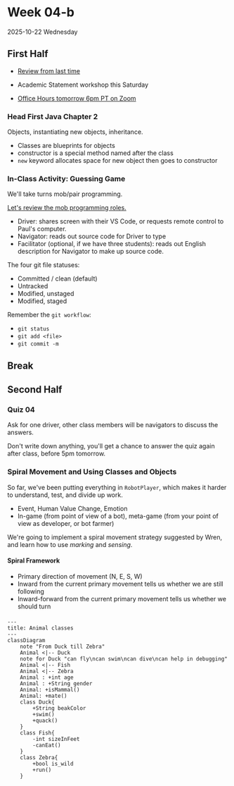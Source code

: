 # Week 04-b
2025-10-22 Wednesday

## First Half

* [Review from last time]()

* Academic Statement workshop this Saturday

* [Office Hours tomorrow 6pm PT on Zoom ]()

### Head First Java Chapter 2

Objects, instantiating new objects, inheritance.

* Classes are blueprints for objects
* constructor is a special method named after the class
* `new` keyword allocates space for new object then goes to constructor

### In-Class Activity: Guessing Game

We'll take turns mob/pair programming.

[Let's review the mob programming roles.]()

* Driver: shares screen with their VS Code, or requests remote control to Paul's computer.
* Navigator: reads out source code for Driver to type
* Facilitator (optional, if we have three students): reads out English description for Navigator to make up source code.

The four git file statuses:

* Committed / clean (default)
* Untracked
* Modified, unstaged
* Modified, staged

Remember the `git workflow`:

* `git status`
* `git add <file>`
* `git commit -m`

## Break

## Second Half

### Quiz 04

Ask for one driver, other class members will be navigators to discuss the answers.

Don't write down anything, you'll get a chance to answer the quiz again after class, before 5pm tomorrow.

### Spiral Movement and Using Classes and Objects

So far, we've been putting everything in `RobotPlayer`, which makes it harder to
understand, test, and divide up work.

* Event, Human Value Change, Emotion
* In-game (from point of view of a bot), meta-game (from your point of view as developer, or bot farmer)

We're going to implement a spiral movement strategy suggested by Wren, and learn how to use *marking*
and *sensing*.

#### Spiral Framework

* Primary direction of movement (N, E, S, W)
* Inward from the current primary movement tells us whether we are still following
* Inward-forward from the current primary movement tells us whether we should turn

#### 
```mermaid
---
title: Animal classes
---
classDiagram
    note "From Duck till Zebra"
    Animal <|-- Duck
    note for Duck "can fly\ncan swim\ncan dive\ncan help in debugging"
    Animal <|-- Fish
    Animal <|-- Zebra
    Animal : +int age
    Animal : +String gender
    Animal: +isMammal()
    Animal: +mate()
    class Duck{
        +String beakColor
        +swim()
        +quack()
    }
    class Fish{
        -int sizeInFeet
        -canEat()
    }
    class Zebra{
        +bool is_wild
        +run()
    }
```
